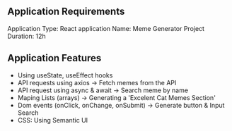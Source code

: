 ## Application Requirements ##

Application Type: React application
Name: Meme Generator
Project Duration: 12h


## Application Features ##

- Using useState, useEffect hooks
- API requests using axios -> Fetch memes from the API
- API request using async & await -> Search meme by name
- Maping Lists (arrays) -> Generating a 'Excelent Cat Memes Section'
- Dom events (onClick, onChange, onSubmit) -> Generate button & Input Search
- CSS: Using Semantic UI